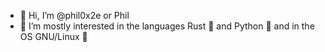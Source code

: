 - 👋 Hi, I’m @phil0x2e or Phil
- 👀 I’m mostly interested in the languages Rust 🦀 and Python 🐍 and in the OS GNU/Linux 🐧

<!---
phil0x2e/phil0x2e is a ✨ special ✨ repository because its `README.md` (this file) appears on your GitHub profile.
You can click the Preview link to take a look at your changes.
--->
